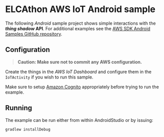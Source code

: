 # ELCAthon AWS IoT Android sample
The following *Android* sample project shows simple interactions with the ***thing shadow* API**. For additional examples see the [AWS SDK Android Samples GitHub repository](https://github.com/awslabs/aws-sdk-android-samples).

## Configuration
> **Caution: Make sure not to commit any AWS configuration.**

Create the things in the *AWS IoT Dashboard* and configure them in the `IoTActivity` if you wish to run this sample.

Make sure to setup [Amazon Cognito](https://github.com/aws/aws-sdk-android#create-an-amazon-cognito-identity-pool) appropriately before trying to run the example.

## Running
The example can be run either from within AndroidStudio or by issuing:

    gradlew installDebug
